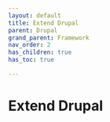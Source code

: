 ```yaml
---
layout: default
title: Extend Drupal
parent: Drupal
grand_parent: Framework
nav_order: 2
has_children: true
has_toc: true

---
```


# Extend Drupal
